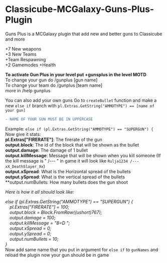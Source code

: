 # Classicube-MCGalaxy-Guns-Plus-Plugin
Guns Plus is a MCGalaxy plugin that add new and better guns to Classicube and more

+7 New weapons  
+3 New Teams  
+Team Respawning  
+2 Gamemodes
+Health  

**To activate Gun Plus in your level put +gunsplus in the level MOTD**  
To change your gun do /gunplus [gun name]  
To change your team do /gunplus [team name]  
more in /help gunplus  

You can also add your own guns
Go to ```createBullet``` function and make a new ```else if``` branch with ```pl.Extras.GetString("AMMOTYPE") == [name of your gun]```
``` diff 
- NAME OF YOUR GUN MUST BE IN UPPERCASE 
```
Example: ```else if (pl.Extras.GetString("AMMOTYPE") == "SUPERGUN") {```
Now give it stats:  
**pl.Extras["FIRERATE"]**: The firerate of the gun  
**output.block**: The id of the block that will be shown as the bullet  
**output.damage**: The damage of 1 bullet  
**output.killMessage**: Message that will be shown when you kill someone (If the kill message is " /--- " in game it will look like ```Rulja1234 /--- xX_DeathSlayer_Xx```)  
**output.xSpread**: What is the Horizontal spread of the bullets  
**output.ySpread**: What is the vertical spread of the bullets  
**output.numBullets: How many bullets does the gun shoot  

*Here is how it all should look like:*  

*else if (pl.Extras.GetString("AMMOTYPE") == "SUPERGUN") {  
&emsp;pl.Extras["FIRERATE"] = 100;  
&emsp;output.block = Block.FromRaw((ushort)767);  
&emsp;output.damage = 100;  
&emsp;output.killMessage = "8=D ";  
&emsp;output.xSpread = 0;  
&emsp;output.ySpread = 0;  
&emsp;output.numBullets = 10;  
}*  
Now add same name that you put in argument for ```else if``` to ```gunNames```
and reload the plugin now your gun should be in game
